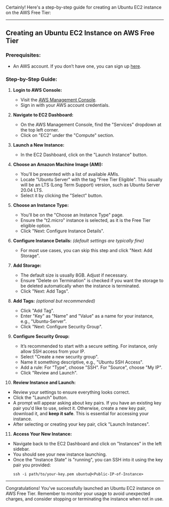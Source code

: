 Certainly! Here's a step-by-step guide for creating an Ubuntu EC2 instance on the AWS Free Tier:

---

## Creating an Ubuntu EC2 Instance on AWS Free Tier

### Prerequisites:

- An AWS account. If you don’t have one, you can sign up [here](https://aws.amazon.com/).

### Step-by-Step Guide:

1. **Login to AWS Console:**
   - Visit the [AWS Management Console](https://aws.amazon.com/console/).
   - Sign in with your AWS account credentials.

2. **Navigate to EC2 Dashboard:**
   - On the AWS Management Console, find the "Services" dropdown at the top left corner.
   - Click on "EC2" under the "Compute" section.

3. **Launch a New Instance:**
   - In the EC2 Dashboard, click on the "Launch Instance" button.

4. **Choose an Amazon Machine Image (AMI):**
   - You'll be presented with a list of available AMIs.
   - Locate "Ubuntu Server" with the tag "Free Tier Eligible". This usually will be an LTS (Long Term Support) version, such as Ubuntu Server 20.04 LTS.
   - Select it by clicking the "Select" button.

5. **Choose an Instance Type:**
   - You'll be on the "Choose an Instance Type" page.
   - Ensure the "t2.micro" instance is selected, as it is the Free Tier eligible option.
   - Click "Next: Configure Instance Details".

6. **Configure Instance Details:** *(default settings are typically fine)*
   - For most use cases, you can skip this step and click "Next: Add Storage".

7. **Add Storage:**
   - The default size is usually 8GB. Adjust if necessary.
   - Ensure "Delete on Termination" is checked if you want the storage to be deleted automatically when the instance is terminated.
   - Click "Next: Add Tags".

8. **Add Tags:** *(optional but recommended)*
   - Click "Add Tag".
   - Enter "Key" as "Name" and "Value" as a name for your instance, e.g., "Ubuntu-Server".
   - Click "Next: Configure Security Group".

9. **Configure Security Group:**
   - It’s recommended to start with a secure setting. For instance, only allow SSH access from your IP.
   - Select "Create a new security group".
   - Name it something descriptive, e.g., "Ubuntu SSH Access".
   - Add a rule: For "Type", choose "SSH". For "Source", choose "My IP".
   - Click "Review and Launch".

10. **Review Instance and Launch:**
   - Review your settings to ensure everything looks correct.
   - Click the "Launch" button.
   - A prompt will appear asking about key pairs. If you have an existing key pair you'd like to use, select it. Otherwise, create a new key pair, download it, and **keep it safe**. This is essential for accessing your instance.
   - After selecting or creating your key pair, click "Launch Instances".

11. **Access Your New Instance:**
   - Navigate back to the EC2 Dashboard and click on "Instances" in the left sidebar.
   - You should see your new instance launching.
   - Once the "Instance State" is "running", you can SSH into it using the key pair you provided:
     ```
     ssh -i path/to/your-key.pem ubuntu@<Public-IP-of-Instance>
     ```

---

Congratulations! You've successfully launched an Ubuntu EC2 instance on AWS Free Tier. Remember to monitor your usage to avoid unexpected charges, and consider stopping or terminating the instance when not in use.